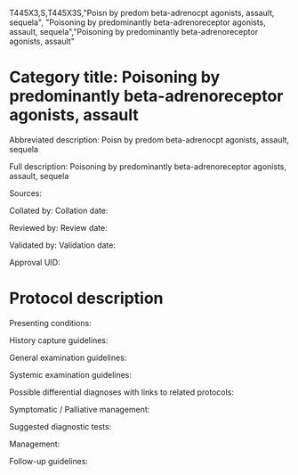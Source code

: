 T445X3,S,T445X3S,"Poisn by predom beta-adrenocpt agonists, assault, sequela", "Poisoning by predominantly beta-adrenoreceptor agonists, assault, sequela","Poisoning by predominantly beta-adrenoreceptor agonists, assault"
# Category title: Poisoning by predominantly beta-adrenoreceptor agonists, assault

Abbreviated description: Poisn by predom beta-adrenocpt agonists, assault, sequela

Full description: Poisoning by predominantly beta-adrenoreceptor agonists, assault, sequela

Sources:

Collated by:
Collation date:

Reviewed by:
Review date:

Validated by:
Validation date:

Approval UID:

# Protocol description

Presenting conditions:

History capture guidelines:

General examination guidelines:

Systemic examination guidelines:

Possible differential diagnoses with links to related protocols:

Symptomatic / Palliative management:

Suggested diagnostic tests:

Management:

Follow-up guidelines:

